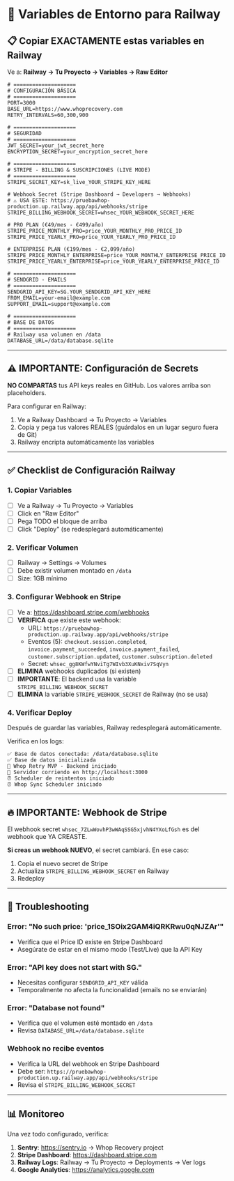 # 🚂 Variables de Entorno para Railway

## 📋 Copiar EXACTAMENTE estas variables en Railway

Ve a: **Railway → Tu Proyecto → Variables → Raw Editor**

```env
# ====================
# CONFIGURACIÓN BÁSICA
# ====================
PORT=3000
BASE_URL=https://www.whoprecovery.com
RETRY_INTERVALS=60,300,900

# ====================
# SEGURIDAD
# ====================
JWT_SECRET=your_jwt_secret_here
ENCRYPTION_SECRET=your_encryption_secret_here

# ====================
# STRIPE - BILLING & SUSCRIPCIONES (LIVE MODE)
# ====================
STRIPE_SECRET_KEY=sk_live_YOUR_STRIPE_KEY_HERE

# Webhook Secret (Stripe Dashboard → Developers → Webhooks)
# ⚠️ USA ESTE: https://pruebawhop-production.up.railway.app/api/webhooks/stripe
STRIPE_BILLING_WEBHOOK_SECRET=whsec_YOUR_WEBHOOK_SECRET_HERE

# PRO PLAN (€49/mes - €499/año)
STRIPE_PRICE_MONTHLY_PRO=price_YOUR_MONTHLY_PRO_PRICE_ID
STRIPE_PRICE_YEARLY_PRO=price_YOUR_YEARLY_PRO_PRICE_ID

# ENTERPRISE PLAN (€199/mes - €2,099/año)
STRIPE_PRICE_MONTHLY_ENTERPRISE=price_YOUR_MONTHLY_ENTERPRISE_PRICE_ID
STRIPE_PRICE_YEARLY_ENTERPRISE=price_YOUR_YEARLY_ENTERPRISE_PRICE_ID

# ====================
# SENDGRID - EMAILS
# ====================
SENDGRID_API_KEY=SG.YOUR_SENDGRID_API_KEY_HERE
FROM_EMAIL=your-email@example.com
SUPPORT_EMAIL=support@example.com

# ====================
# BASE DE DATOS
# ====================
# Railway usa volumen en /data
DATABASE_URL=/data/database.sqlite
```

---

## ⚠️ IMPORTANTE: Configuración de Secrets

**NO COMPARTAS** tus API keys reales en GitHub. Los valores arriba son placeholders.

Para configurar en Railway:
1. Ve a Railway Dashboard → Tu Proyecto → Variables
2. Copia y pega tus valores REALES (guárdalos en un lugar seguro fuera de Git)
3. Railway encripta automáticamente las variables

---

## ✅ Checklist de Configuración Railway

### 1. **Copiar Variables**
- [ ] Ve a Railway → Tu Proyecto → Variables
- [ ] Click en "Raw Editor"
- [ ] Pega TODO el bloque de arriba
- [ ] Click "Deploy" (se redesplegará automáticamente)

### 2. **Verificar Volumen**
- [ ] Railway → Settings → Volumes
- [ ] Debe existir volumen montado en `/data`
- [ ] Size: 1GB mínimo

### 3. **Configurar Webhook en Stripe**
- [ ] Ve a: https://dashboard.stripe.com/webhooks
- [ ] **VERIFICA** que existe este webhook:
  - URL: `https://pruebawhop-production.up.railway.app/api/webhooks/stripe`
  - Eventos (5): `checkout.session.completed`, `invoice.payment_succeeded`, `invoice.payment_failed`, `customer.subscription.updated`, `customer.subscription.deleted`
  - Secret: `whsec_gg8KWfwYNviTg7WIvb3XuKNxiv7SqVyn`
- [ ] **ELIMINA** webhooks duplicados (si existen)
- [ ] **IMPORTANTE**: El backend usa la variable `STRIPE_BILLING_WEBHOOK_SECRET`
- [ ] **ELIMINA** la variable `STRIPE_WEBHOOK_SECRET` de Railway (no se usa)

### 4. **Verificar Deploy**
Después de guardar las variables, Railway redesplegará automáticamente.

Verifica en los logs:
```
✅ Base de datos conectada: /data/database.sqlite
✅ Base de datos inicializada
🚀 Whop Retry MVP - Backend iniciado
📡 Servidor corriendo en http://localhost:3000
⏰ Scheduler de reintentos iniciado
⏰ Whop Sync Scheduler iniciado
```

---

## 🔥 IMPORTANTE: Webhook de Stripe

El webhook secret `whsec_7ZLwWovhP3wWAqSSG5xjvhN4YXoLfGsh` es del webhook que YA CREASTE.

**Si creas un webhook NUEVO**, el secret cambiará. En ese caso:

1. Copia el nuevo secret de Stripe
2. Actualiza `STRIPE_BILLING_WEBHOOK_SECRET` en Railway
3. Redeploy

---

## 🚨 Troubleshooting

### Error: "No such price: 'price_1SOix2GAM4iQRKRwu0qNJZAr'"
- Verifica que el Price ID existe en Stripe Dashboard
- Asegúrate de estar en el mismo modo (Test/Live) que la API Key

### Error: "API key does not start with SG."
- Necesitas configurar `SENDGRID_API_KEY` válida
- Temporalmente no afecta la funcionalidad (emails no se enviarán)

### Error: "Database not found"
- Verifica que el volumen esté montado en `/data`
- Revisa `DATABASE_URL=/data/database.sqlite`

### Webhook no recibe eventos
- Verifica la URL del webhook en Stripe Dashboard
- Debe ser: `https://pruebawhop-production.up.railway.app/api/webhooks/stripe`
- Revisa el `STRIPE_BILLING_WEBHOOK_SECRET`

---

## 📊 Monitoreo

Una vez todo configurado, verifica:

1. **Sentry**: https://sentry.io → Whop Recovery project
2. **Stripe Dashboard**: https://dashboard.stripe.com
3. **Railway Logs**: Railway → Tu Proyecto → Deployments → Ver logs
4. **Google Analytics**: https://analytics.google.com

